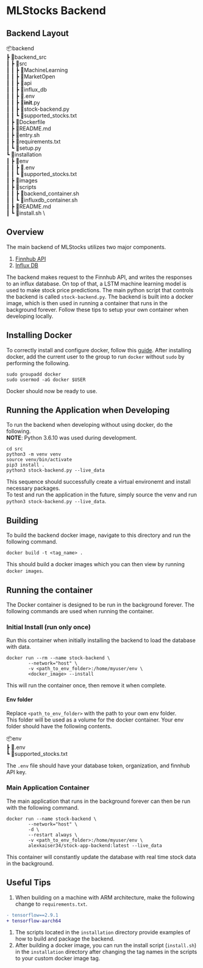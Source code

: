 # MLStocks Backend

## Backend Layout

📦backend \
 ┣ 📂backend_src \
 ┃ ┣ 📂src \
 ┃ ┃ ┣ 📂MachineLearning \
 ┃ ┃ ┣ 📂MarketOpen \
 ┃ ┃ ┣ 📂api \
 ┃ ┃ ┣ 📂influx_db \
 ┃ ┃ ┣ 📜.env \
 ┃ ┃ ┣ 📜__init__.py \
 ┃ ┃ ┣ 📜stock-backend.py \
 ┃ ┃ ┗ 📜supported_stocks.txt \
 ┃ ┣ 📜Dockerfile \
 ┃ ┣ 📜README.md \
 ┃ ┣ 📜entry.sh \
 ┃ ┣ 📜requirements.txt \
 ┃ ┗ 📜setup.py \
 ┗ 📂installation \
 ┃ ┣ 📂env \
 ┃ ┃ ┣ 📜.env \
 ┃ ┃ ┗ 📜supported_stocks.txt \
 ┃ ┣ 📂images \
 ┃ ┣ 📂scripts \
 ┃ ┃ ┣ 📜backend_container.sh \
 ┃ ┃ ┗ 📜influxdb_container.sh \
 ┃ ┣ 📜README.md \
 ┃ ┗ 📜install.sh \

## Overview
The main backend of MLStocks utilizes two major components.

1. <a href="https://finnhub.io/">Finnhub API</a>
2. <a href="https://www.influxdata.com/">Influx DB</a> 

The backend makes request to the Finnhub API, and writes the responses to 
an influx database.  On top of that, a LSTM machine learning model is used to
make stock price predictions. The main python script that controls the backend
is called `stock-backend.py`.  The backend is built into a docker image, which is then used
in running a container that runs in the background forever.  Follow these tips 
to setup your own container when developing locally.

## Installing Docker

To correctly install and configure docker,
follow this <a href="https://docs.docker.com/engine/install/ubuntu/">guide</a>.
After installing docker, add the current user to the group to run `docker` without
`sudo` by performing the following.
```
sudo groupadd docker
sudo usermod -aG docker $USER
```
Docker should now be ready to use.

## Running the Application when Developing
To run the backend when developing without using docker, do the following. \
**NOTE**: Python 3.6.10 was used during development.

```
cd src
python3 -m venv venv
source venv/bin/activate
pip3 install .
python3 stock-backend.py --live_data
```
This sequence should successfully create a virtual environemt and install necessary packages. \
To test and run the application in the future, simply source the venv and run `python3 stock-backend.py --live_data`.


## Building

To build the backend docker image, navigate to this directory
and run the following command.
```
docker build -t <tag_name> .
```
This should build a docker images which you can then view by running `docker images`.

## Running the container

The Docker container is designed to be run in the background forever. The following commands
are used when running the container.

### Initial Install (run only once)
Run this container when initially installing the backend to load the database with data.

```
docker run --rm --name stock-backend \
        --network="host" \
        -v <path_to_env_folder>:/home/myuser/env \
        <docker_image> --install
```
This will run the container once, then remove it when complete.

#### Env folder
Replace `<path_to_env_folder>` with the path to your own env folder.  
This folder will be used as a volume for the docker container.
Your env folder should have the following contents.

📦env \
 ┣ 📜.env \
 ┗ 📜supported_stocks.txt 

The `.env` file should have your database token, organization, and finnhub API key.

### Main Application Container
The main application that runs in the background forever can then be run with the following command.
```
docker run --name stock-backend \
        --network="host" \
        -d \
        --restart always \
        -v <path_to_env_folder>:/home/myuser/env \
        alexkaiser34/stock-app-backend:latest --live_data
```
This container will constantly update the database with real time stock data in the background.

## Useful Tips

1. When building on a machine with ARM architecture, make the following change to `requirements.txt`.

```diff
- tensorflow==2.9.1
+ tensorflow-aarch64
```

1. The scripts located in the `installation` directory provide examples of how to build and package the backend.
1. After building a docker image, you can run the install script (`install.sh`) in the `installation` directory after changing the tag names in the scripts to your custom docker image tag. 
